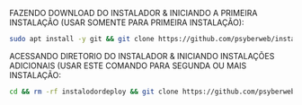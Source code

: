 FAZENDO DOWNLOAD DO INSTALADOR & INICIANDO A PRIMEIRA INSTALAÇÃO (USAR SOMENTE PARA PRIMEIRA INSTALAÇÃO):

```bash
sudo apt install -y git && git clone https://github.com/psyberweb/installwaticket.git && sudo chmod -R 777 instaladordeploy && cd instaladordeploy && sudo ./install_primaria
```

ACESSANDO DIRETORIO DO INSTALADOR & INICIANDO INSTALAÇÕES ADICIONAIS (USAR ESTE COMANDO PARA SEGUNDA OU MAIS INSTALAÇÃO:
```bash
cd && rm -rf instalodordeploy && git clone https://github.com/psyberweb/installwaticket.git && sudo chmod -R 777 instaladordeploy && cd instaladordeploy && sudo ./install_instancia
```

